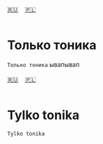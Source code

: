 <span id="ru"><a href="#ru">🇷🇺</a> &nbsp;&nbsp;&nbsp;<a href="#pl">🇵🇱</a> &nbsp;&nbsp;&nbsp;</span><br><br>
# Только тоника
`Только тоника`
ывапывап<br><br>
<span id="pl"><a href="#ru">🇷🇺</a> &nbsp;&nbsp;&nbsp;<a href="#pl">🇵🇱</a> &nbsp;&nbsp;&nbsp;</span><br><br>
# Tylko tonika
`Tylko tonika`
<br><br>

